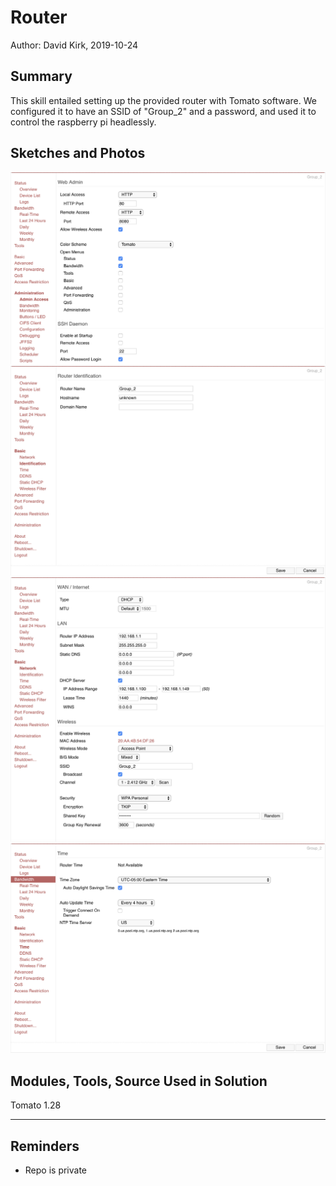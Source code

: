 #  Router

Author: David Kirk, 2019-10-24

## Summary
This skill entailed setting up the provided router with Tomato software. We configured it to have an SSID of "Group_2" and a password, and used it to control the raspberry pi headlessly.

## Sketches and Photos
![Setup](images/admin.png)
![Setup](images/basic-id.png)
![Setup](images/basic-network.png)
![Setup](images/basic-time.png)

## Modules, Tools, Source Used in Solution
Tomato 1.28

-----

## Reminders
- Repo is private
